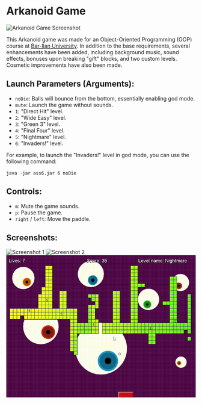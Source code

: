 # Arkanoid Game

![Arkanoid Game Screenshot](screenshots/Screenshot1.jpg)

This Arkanoid game was made for an Object-Oriented Programming (OOP) course at [Bar-Ilan University](https://github.com/ariecattan/biuoop2021/wiki). In addition to the base requirements, several enhancements have been added, including background music, sound effects, bonuses upon breaking "gift" blocks, and two custom levels. Cosmetic improvements have also been made.

## Launch Parameters (Arguments):

- `noDie`: Balls will bounce from the bottom, essentially enabling god mode.
- `mute`: Launch the game without sounds.
- `1`: "Direct Hit" level.
- `2`: "Wide Easy" level.
- `3`: "Green 3" level.
- `4`: "Final Four" level.
- `5`: "Nightmare" level.
- `6`: "Invaders!" level.

For example, to launch the "Invaders!" level in god mode, you can use the following command:

```shell
java -jar ass6.jar 6 noDie
```

## Controls:

- `m`: Mute the game sounds.
- `p`: Pause the game.
- `right` / `left`: Move the paddle.

## Screenshots:

![Screenshot 1](screenshots/Screenshot2.jpg)
![Screenshot 2](screenshots/Screenshot3.jpg)
![Screenshot 3](screenshots/nightmare.gif)
```

